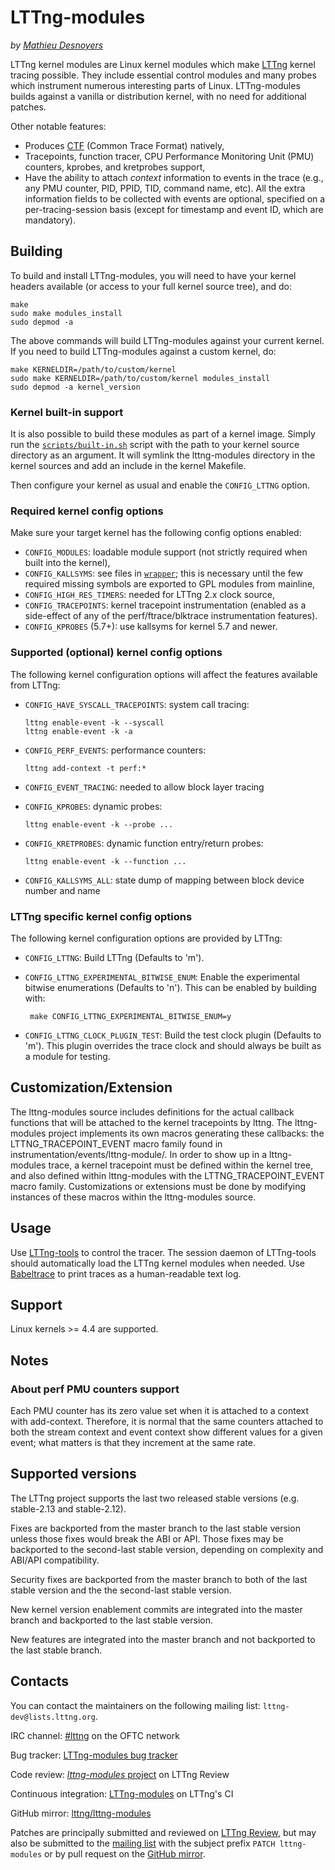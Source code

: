 LTTng-modules
=============

_by [Mathieu Desnoyers](mailto:mathieu.desnoyers@efficios.com)_


LTTng kernel modules are Linux kernel modules which make
[LTTng](http://lttng.org/) kernel tracing possible. They include
essential control modules and many probes which instrument numerous
interesting parts of Linux. LTTng-modules builds against a vanilla or
distribution kernel, with no need for additional patches.

Other notable features:

  - Produces [CTF](http://www.efficios.com/ctf)
    (Common Trace Format) natively,
  - Tracepoints, function tracer, CPU Performance Monitoring Unit (PMU)
    counters, kprobes, and kretprobes support,
  - Have the ability to attach _context_ information to events in the
    trace (e.g., any PMU counter, PID, PPID, TID, command name, etc).
    All the extra information fields to be collected with events are
    optional, specified on a per-tracing-session basis (except for
    timestamp and event ID, which are mandatory).


Building
--------

To build and install LTTng-modules, you will need to have your kernel
headers available (or access to your full kernel source tree), and do:

    make
    sudo make modules_install
    sudo depmod -a

The above commands will build LTTng-modules against your
current kernel. If you need to build LTTng-modules against a custom
kernel, do:

    make KERNELDIR=/path/to/custom/kernel
    sudo make KERNELDIR=/path/to/custom/kernel modules_install
    sudo depmod -a kernel_version


### Kernel built-in support

It is also possible to build these modules as part of a kernel image. Simply
run the [`scripts/built-in.sh`](scripts/built-in.sh) script with the path to
your kernel source directory as an argument.  It will symlink the
lttng-modules directory in the kernel sources and add an include in the kernel
Makefile.

Then configure your kernel as usual and enable the `CONFIG_LTTNG` option.


### Required kernel config options

Make sure your target kernel has the following config options enabled:

  - `CONFIG_MODULES`: loadable module support (not strictly required
     when built into the kernel),
  - `CONFIG_KALLSYMS`: see files in [`wrapper`](wrapper); this is
     necessary until the few required missing symbols are exported to GPL
     modules from mainline,
  - `CONFIG_HIGH_RES_TIMERS`: needed for LTTng 2.x clock source,
  - `CONFIG_TRACEPOINTS`: kernel tracepoint instrumentation
     (enabled as a side-effect of any of the perf/ftrace/blktrace
     instrumentation features).
  - `CONFIG_KPROBES` (5.7+): use kallsyms for kernel 5.7 and newer.


### Supported (optional) kernel config options

The following kernel configuration options will affect the features
available from LTTng:

  - `CONFIG_HAVE_SYSCALL_TRACEPOINTS`: system call tracing:

        lttng enable-event -k --syscall
        lttng enable-event -k -a

  - `CONFIG_PERF_EVENTS`: performance counters:

        lttng add-context -t perf:*

  - `CONFIG_EVENT_TRACING`: needed to allow block layer tracing
  - `CONFIG_KPROBES`: dynamic probes:

        lttng enable-event -k --probe ...

  - `CONFIG_KRETPROBES`: dynamic function entry/return probes:

        lttng enable-event -k --function ...

  - `CONFIG_KALLSYMS_ALL`: state dump of mapping between block device
    number and name

### LTTng specific kernel config options

The following kernel configuration options are provided by LTTng:

  - `CONFIG_LTTNG`: Build LTTng (Defaults to 'm').
  - `CONFIG_LTTNG_EXPERIMENTAL_BITWISE_ENUM`: Enable the experimental bitwise
    enumerations (Defaults to 'n'). This can be enabled by building with:

         make CONFIG_LTTNG_EXPERIMENTAL_BITWISE_ENUM=y

  - `CONFIG_LTTNG_CLOCK_PLUGIN_TEST`: Build the test clock plugin (Defaults to
    'm'). This plugin overrides the trace clock and should always be built as a
    module for testing.


Customization/Extension
-----------------------

The lttng-modules source includes definitions for the actual callback
functions that will be attached to the kernel tracepoints by lttng.
The lttng-modules project implements its own macros generating these
callbacks: the LTTNG_TRACEPOINT_EVENT macro family found in
instrumentation/events/lttng-module/. In order to show up in a
lttng-modules trace, a kernel tracepoint must be defined within the
kernel tree, and also defined within lttng-modules with the
LTTNG_TRACEPOINT_EVENT macro family. Customizations or extensions must
be done by modifying instances of these macros within the lttng-modules
source.

Usage
-----

Use [LTTng-tools](https://lttng.org/download) to control the tracer.
The session daemon of LTTng-tools should automatically load the LTTng
kernel modules when needed. Use [Babeltrace](https://lttng.org/babeltrace)
to print traces as a human-readable text log.


Support
-------

Linux kernels >= 4.4 are supported.


Notes
-----

### About perf PMU counters support

Each PMU counter has its zero value set when it is attached to a context with
add-context. Therefore, it is normal that the same counters attached to both the
stream context and event context show different values for a given event; what
matters is that they increment at the same rate.


Supported versions
------------------

The LTTng project supports the last two released stable versions
(e.g. stable-2.13 and stable-2.12).

Fixes are backported from the master branch to the last stable version
unless those fixes would break the ABI or API. Those fixes may be backported
to the second-last stable version, depending on complexity and ABI/API
compatibility.

Security fixes are backported from the master branch to both of the last stable
version and the the second-last stable version.

New kernel version enablement commits are integrated into the master branch and
backported to the last stable version.

New features are integrated into the master branch and not backported to the
last stable branch.

Contacts
--------

You can contact the maintainers on the following mailing list:
`lttng-dev@lists.lttng.org`.

IRC channel: [#lttng](irc://irc.oftc.net/lttng) on the OFTC network

Bug tracker: [LTTng-modules bug tracker](https://bugs.lttng.org/projects/lttng-modules)

Code review: [_lttng-modules_ project](https://review.lttng.org/q/project:lttng-modules) on LTTng Review

Continuous integration: [LTTng-modules](https://ci.lttng.org/view/LTTng-modules/) on LTTng's CI

GitHub mirror: [lttng/lttng-modules](https://github.com/lttng/lttng-modules)

Patches are principally submitted and reviewed on [LTTng Review](https://review.lttng.org),
but may also be submitted to the [mailing list](mailto:lttng-dev@lists.lttng.org)
with the subject prefix `PATCH lttng-modules` or by pull request on the
[GitHub mirror](https://github.com/lttng/lttng-modules).
